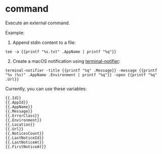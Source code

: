 # command

Execute an external command.

Example:

1. Append stdin content to a file:

```
tee -a {{printf "%s.txt" .AppName | printf "%q"}}
```

2. Create a macOS notification using [terminal-notifier](https://github.com/julienXX/terminal-notifier):

```
terminal-notifier -title {{printf "%q" .Message}} -message {{printf "%s (%s)" .AppName .Environment | printf "%q"}} -open {{printf "%q" .Url}}
```

Currently, you can use these variables:

```
{{.Id}}
{{.AppId}}
{{.AppName}}
{{.Message}}
{{.ErrorClass}}
{{.Environment}}
{{.Location}}
{{.Url}}
{{.NoticesCount}}
{{.LastNoticeId}}
{{.LastNoticeAt}}
{{.FirstNoticeAt}}
```
